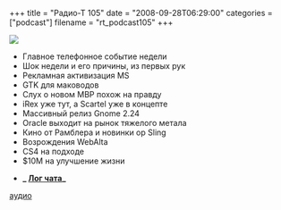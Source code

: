 +++
title = "Радио-Т 105"
date = "2008-09-28T06:29:00"
categories = ["podcast"]
filename = "rt_podcast105"
+++

![](https://radio-t.com/images/radio-t/rt105.png)


- Главное телефонное событие недели
- Шок недели и его причины, из первых рук
- Рекламная активизация MS
- GTK для маководов
- Слух о новом MBP похож на правду
- iRex уже тут, а Scartel уже в концепте
- Массивный релиз Gnome 2.24
- Oracle выходит на рынок тяжелого метала
- Кино от Рамблера и новинки ор Sling
- Возрождения WebAlta
- CS4 на подходе
- $10M на улучшение жизни

* **_ [Лог чата](http://chat.radio-t.com/logs/radio-t-105.html)_**

[аудио](http://cdn.radio-t.com/rt_podcast105.mp3)
<audio src="http://cdn.radio-t.com/rt_podcast105.mp3" preload="none"></audio>
